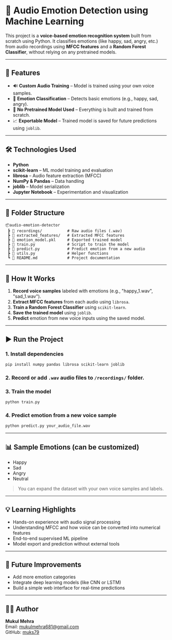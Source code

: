 # 🎤 Audio Emotion Detection using Machine Learning

This project is a **voice-based emotion recognition system** built from scratch using Python. It classifies emotions (like happy, sad, angry, etc.) from audio recordings using **MFCC features** and a **Random Forest Classifier**, without relying on any pretrained models.

---

## 📌 Features

- 🔊 **Custom Audio Training** – Model is trained using your own voice samples.
- 🎯 **Emotion Classification** – Detects basic emotions (e.g., happy, sad, angry).
- 🧠 **No Pretrained Model Used** – Everything is built and trained from scratch.
- 📈 **Exportable Model** – Trained model is saved for future predictions using `joblib`.

---

## 🛠️ Technologies Used

- **Python**  
- **scikit-learn** – ML model training and evaluation  
- **librosa** – Audio feature extraction (MFCC)  
- **NumPy & Pandas** – Data handling  
- **joblib** – Model serialization  
- **Jupyter Notebook** – Experimentation and visualization

---

## 📁 Folder Structure

```
📦audio-emotion-detector
 ┣ 📂 recordings/           # Raw audio files (.wav)
 ┣ 📂 extracted_features/   # Extracted MFCC features
 ┣ 📜 emotion_model.pkl     # Exported trained model
 ┣ 📜 train.py              # Script to train the model
 ┣ 📜 predict.py            # Predict emotion from a new audio
 ┣ 📜 utils.py              # Helper functions
 ┗ 📜 README.md             # Project documentation
```

---

## 🧪 How It Works

1. **Record voice samples** labeled with emotions (e.g., "happy_1.wav", "sad_1.wav").
2. **Extract MFCC features** from each audio using `librosa`.
3. **Train a Random Forest Classifier** using `scikit-learn`.
4. **Save the trained model** using `joblib`.
5. **Predict** emotion from new voice inputs using the saved model.

---

## ▶️ Run the Project

### 1. Install dependencies
```bash
pip install numpy pandas librosa scikit-learn joblib
```

### 2. Record or add `.wav` audio files to `/recordings/` folder.

### 3. Train the model
```bash
python train.py
```

### 4. Predict emotion from a new voice sample
```bash
python predict.py your_audio_file.wav
```

---

## 📊 Sample Emotions (can be customized)
- Happy  
- Sad  
- Angry  
- Neutral  

> You can expand the dataset with your own voice samples and labels.

---

## 💡 Learning Highlights

- Hands-on experience with audio signal processing  
- Understanding MFCC and how voice can be converted into numerical features  
- End-to-end supervised ML pipeline  
- Model export and prediction without external tools

---

## 🧠 Future Improvements

- Add more emotion categories  
- Integrate deep learning models (like CNN or LSTM)  
- Build a simple web interface for real-time predictions

---

## 👨‍💻 Author

**Mukul Mehra**  
Email: mukulmehra681@gmail.com  
GitHub: [muks79](https://github.com/muks79)
